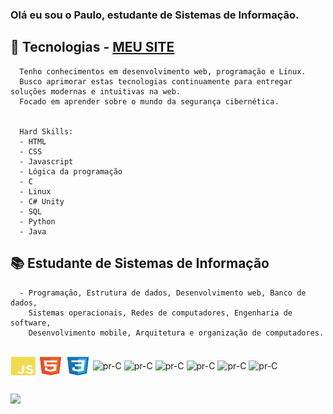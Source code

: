 ### Olá eu sou o Paulo, estudante de Sistemas de Informação.

## 🚀 Tecnologias - <a href="https://prvdev.com" target="_blank">MEU SITE</a>
      
      Tenho conhecimentos em desenvolvimento web, programação e Linux. 
      Busco aprimorar estas tecnologias continuamente para entregar soluções modernas e intuitivas na web.
      Focado em aprender sobre o mundo da segurança cibernética.
      
      
      Hard Skills: 
      - HTML 
      - CSS
      - Javascript
      - Lógica da programação
      - C
      - Linux
      - C# Unity
      - SQL
      - Python
      - Java

## 📚 Estudante de Sistemas de Informação
      - Programação, Estrutura de dados, Desenvolvimento web, Banco de dados, 
        Sistemas operacionais, Redes de computadores, Engenharia de software, 
        Desenvolvimento mobile, Arquitetura e organização de computadores.



<div style="display: inline_block"><br>
  <img align="center" alt="pr-Js" height="30" width="40" src="https://raw.githubusercontent.com/devicons/devicon/master/icons/javascript/javascript-plain.svg">
  <img align="center" alt="pr-HTML" height="30" width="40" src="https://raw.githubusercontent.com/devicons/devicon/master/icons/html5/html5-original.svg">
  <img align="center" alt="pr-CSS" height="30" width="40" src="https://raw.githubusercontent.com/devicons/devicon/master/icons/css3/css3-original.svg">
  <img align="center" alt="pr-C" height="30" width="40" src="https://cdn.jsdelivr.net/gh/devicons/devicon/icons/c/c-original.svg">    
  <img align="center" alt="pr-C" height="30" width="40" src="https://cdn.jsdelivr.net/gh/devicons/devicon/icons/csharp/csharp-original.svg"> 
  <img align="center" alt="pr-C" height="30" width="40" src="https://cdn.jsdelivr.net/gh/devicons/devicon/icons/postgresql/postgresql-original.svg"> 
  <img align="center" alt="pr-C" height="30" width="40" src="https://cdn.jsdelivr.net/gh/devicons/devicon/icons/linux/linux-original.svg"> 
  <img align="center" alt="pr-C" height="30" width="40" src="https://cdn.jsdelivr.net/gh/devicons/devicon/icons/python/python-original.svg"> 
  <img align="center" alt="pr-C" height="30" width="40" src="https://cdn.jsdelivr.net/gh/devicons/devicon/icons/java/java-original.svg"> 
</div>

##

<div> 
 <a href="https://www.linkedin.com/in/paulovarrone/" target="_blank"><img src="https://img.shields.io/badge/-LinkedIn-%230077B5?style=for-the-badge&logo=linkedin&logoColor=white" target="_blank"></a> 
  
</div>
